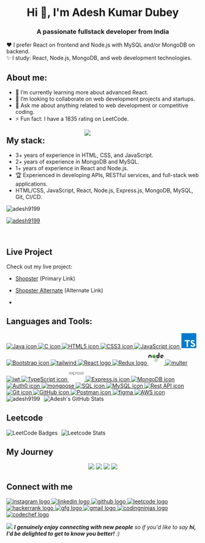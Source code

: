 <h1 align="center">Hi 👋, I'm Adesh Kumar Dubey</h1>
<h3 align="center">A passionate fullstack developer from India</h3>

❤️ I prefer React on frontend and Node.js with MySQL and/or MongoDB on backend.                  
✨ I study: React, Node.js, MongoDB, and web development technologies.

## About me:
- 🌱 I’m currently learning more about advanced React.
- 👯 I’m looking to collaborate on web development projects and startups.
- 💬 Ask me about anything related to web development or competitive coding.
- ⚡ Fun fact: I have a 1835 rating on LeetCode.

<img align="right" src="https://octodex.github.com/images/welcometocat.png" width="300">

## My stack:
- 3+ years of experience in HTML, CSS, and JavaScript.
- 2+ years of experience in MongoDB and MySQL.
- 1+ years of experience in React and Node.js.
- 🏆 Experienced in developing APIs, RESTful services, and full-stack web applications.
- HTML/CSS, JavaScript, React, Node.js, Express.js, MongoDB, MySQL, Git, CI/CD.

<p align="left"> <img src="https://komarev.com/ghpvc/?username=adesh9199&label=Profile%20views&color=0e75b6&style=flat" alt="adesh9199" /> </p>

<p align="left"> <a href="https://github.com/ryo-ma/github-profile-trophy"><img src="https://github-profile-trophy.vercel.app/?username=adesh9199" alt="adesh9199" /></a> </p>

<p align="left"> <a href="https://twitter.com/" target="blank"><img src="https://img.shields.io/twitter/follow/?logo=twitter&style=for-the-badge" alt="" /></a> </p>

## Live Project

Check out my live project:

- [Shopster](https://shopsteradesh.vercel.app/) (Primary Link)
- [Shopster Alternate](https://shopster-8cya.onrender.com) (Alternate Link)

- 
## Languages and Tools:
<div align="left">
   <a href="#java">
     <img src="https://techstack-generator.vercel.app/java-icon.svg" alt="Java icon" width="65" height="65" />
   </a>
   <a href="#c">
     <img src="https://cdn.jsdelivr.net/gh/devicons/devicon/icons/c/c-original.svg" alt="C icon" width="65" height="65" />
   </a>
   <a href="#html5">
     <img src="https://cdn.jsdelivr.net/gh/devicons/devicon/icons/html5/html5-original.svg" alt="HTML5 icon" width="65" height="65" />
   </a>
   <a href="#css3">
     <img src="https://cdn.jsdelivr.net/gh/devicons/devicon/icons/css3/css3-original.svg" alt="CSS3 icon" width="65" height="65" />
   </a>
   <a href="#javascript">
     <img src="https://techstack-generator.vercel.app/js-icon.svg" alt="JavaScript icon" width="65" height="65" />
   </a>
     <a href="https://www.typescriptlang.org/" target="_blank" rel="noreferrer"> 
    <img src="https://raw.githubusercontent.com/devicons/devicon/master/icons/typescript/typescript-original.svg" alt="typescript" width="40" height="40"/> 
  </a> 
   <a href="#bootstrap">
     <img src="https://cdn.jsdelivr.net/gh/devicons/devicon/icons/bootstrap/bootstrap-plain-wordmark.svg" alt="Bootstrap icon" width="65" height="65" />
   </a>
  <a href="https://tailwindcss.com/" target="_blank" rel="noreferrer"> 
    <img src="https://www.vectorlogo.zone/logos/tailwindcss/tailwindcss-icon.svg" alt="tailwind" width="40" height="40"/> 
  </a> 
   <a href="#react">
     <img src="https://cdn.jsdelivr.net/gh/devicons/devicon/icons/react/react-original.svg" width="65" height="65" alt="React logo" />
   </a>
   <a href="#redux">
     <img src="https://cdn.jsdelivr.net/gh/devicons/devicon/icons/redux/redux-original.svg" width="65" height="65" alt="Redux logo" />
   </a>
  <!-- Node.js -->
  <a href="https://nodejs.org" target="_blank" rel="noreferrer"> 
    <img src="https://raw.githubusercontent.com/devicons/devicon/master/icons/nodejs/nodejs-original-wordmark.svg" alt="nodejs" width="40" height="40"/> 
  </a> 
  <!-- Multer -->
  <a href="https://www.npmjs.com/package/multer" target="_blank" rel="noreferrer"> 
    <img src="https://avatars.githubusercontent.com/u/6078720?s=200&v=4" alt="multer" width="40" height="40"/> 
  </a>
  <!-- JWT -->
  <a href="https://jwt.io/" target="_blank" rel="noreferrer"> 
    <img src="https://jwt.io/img/pic_logo.svg" alt="jwt" width="40" height="40"/> 
  </a>
   <a href="#typescript">
     <img src="https://techstack-generator.vercel.app/ts-icon.svg" alt="TypeScript icon" width="65" height="65" />
   </a>
   <a href="https://ejs.co/" target="_blank" rel="noreferrer">
  <img src="https://raw.githubusercontent.com/devicons/devicon/master/icons/express/express-original-wordmark.svg" alt="ejs" width="40" height="40"/>
</a>

   <a href="#express">
     <img src="https://cdn.jsdelivr.net/gh/devicons/devicon/icons/express/express-original.svg" alt="Express.js icon" width="65" height="65" />
   </a>
   <a href="#mongodb">
     <img src="https://cdn.jsdelivr.net/gh/devicons/devicon/icons/mongodb/mongodb-original.svg" alt="MongoDB icon" width="65" height="65" />
   </a>
   
   <a href="#auth0">
     <img src="https://cdn.auth0.com/styleguide/latest/lib/logos/img/badge.svg" alt="Auth0 icon" width="65" height="65" />
   </a>
  <!-- Mongoose -->
  <a href="https://mongoosejs.com/" target="_blank" rel="noreferrer"> 
    <img src="https://avatars.githubusercontent.com/u/7552965?s=200&v=4" alt="mongoose" width="40" height="40"/> 
  </a>
   <a href="#sql">
     <img src="https://techstack-generator.vercel.app/sql-icon.svg" alt="SQL icon" width="65" height="65" />
   </a>
   <a href="#mysql">
     <img src="https://cdn.jsdelivr.net/gh/devicons/devicon/icons/mysql/mysql-original.svg" alt="MySQL icon" width="65" height="65" />
   </a>
   <a href="#restapi">
     <img src="https://techstack-generator.vercel.app/restapi-icon.svg" alt="Rest API icon" width="65" height="65" />
   </a>
   <a href="#git">
     <img src="https://cdn.jsdelivr.net/gh/devicons/devicon/icons/git/git-original.svg" alt="Git icon" width="65" height="65" />
   </a>
   <a href="#github">
     <img src="https://techstack-generator.vercel.app/github-icon.svg" alt="GitHub icon" width="65" height="65" />
   </a>
   <a href="#postman">
     <img src="https://www.vectorlogo.zone/logos/getpostman/getpostman-icon.svg" alt="Postman icon" width="65" height="65" />
   </a>
   <!-- Figma -->
  <a href="https://www.figma.com/" target="_blank" rel="noreferrer"> 
    <img src="https://avatars.githubusercontent.com/u/5155369?s=200&v=4" alt="figma" width="40" height="40"/> 
  </a>
   <a href="#aws">
     <img src="https://techstack-generator.vercel.app/aws-icon.svg" alt="AWS icon" width="65" height="65" />
   </a>
</div>






<div style="display: flex; align-items: center;">
  <img src="https://github-readme-streak-stats.herokuapp.com/?user=adesh9199&" alt="adesh9199" style="margin-right: 10px;"/>
  <img src="https://github-readme-stats.vercel.app/api?username=adesh9199&show_icons=true&theme=default" alt="Adesh's GitHub Stats"/>
</div>

## Leetcode
<div style="display: flex; align-items: center;">
  <img src="https://leetcode-badge-showcase.vercel.app/api?username=adeshkumardubey889&animated=true" alt="LeetCode Badges" style="margin-right: 10px;"/>
  <img src="https://leetcard.jacoblin.cool/adeshkumardubey889?ext=contest&theme=lapor" alt="Leetcode Stats"/>
</div>


## My Journey
<div align="center">
  <img width="440px" src="https://github-readme-stats.vercel.app/api?username=adesh9199&show_icons=true&theme=dracula">
  <img width="385px" src="https://github-readme-stats.vercel.app/api/top-langs/?username=adesh9199&layout=compact&theme=dracula" />
  <img width="440px" src="https://github-readme-activity-graph.vercel.app/graph?username=adesh9199&theme=dracula">
  <img width="385px" src="https://github-readme-streak-stats.herokuapp.com/?user=adesh9199&theme=dracula" />
</div>



## Connect with me

<div align="left">
  <a href="https://www.instagram.com/adesh_bhardwaj1/" target="_blank">
    <img src="https://img.shields.io/static/v1?message=Instagram&logo=instagram&label=&color=E4405F&logoColor=white&labelColor=&style=for-the-badge" height="35" alt="instagram logo" />
  </a>
  <a href="https://www.linkedin.com/in/adesh-kumar-dubey-427073227/" target="_blank">
    <img src="https://img.shields.io/static/v1?message=LinkedIn&logo=linkedin&label=&color=0077B5&logoColor=white&labelColor=&style=for-the-badge" height="35" alt="linkedin logo" />
  </a>
  <a href="https://github.com/adesh9199" target="_blank">
    <img src="https://img.shields.io/static/v1?message=Github&logo=github&label=&color=181717&logoColor=white&labelColor=&style=for-the-badge" height="35" alt="github logo" />
  </a>
  <a href="https://leetcode.com/u/adeshkumardubey889/" target="_blank">
    <img src="https://img.shields.io/static/v1?message=LeetCode&logo=leetcode&label=&color=F9DC5C&logoColor=black&labelColor=&style=for-the-badge" height="35" alt="leetcode logo" />
  </a>
  <a href="https://www.hackerrank.com/profile/adeshkumardubey1" target="_blank">
    <img src="https://img.shields.io/static/v1?message=HackerRank&logo=hackerrank&label=&color=2EC866&logoColor=white&labelColor=&style=for-the-badge" height="35" alt="hackerrank logo" />
  </a>
  <a href="https://www.geeksforgeeks.org/user/adeshkumar0001/" target="_blank">
    <img src="https://img.shields.io/static/v1?message=GeeksforGeeks&logo=geeksforgeeks&label=&color=4CAF50&logoColor=white&labelColor=&style=for-the-badge" height="35" alt="gfg logo" />
  </a>
  <a href="mailto:adeshkumar889@gmail.com" target="_blank">
    <img src="https://img.shields.io/static/v1?message=Gmail&logo=gmail&label=&color=D14836&logoColor=white&labelColor=&style=for-the-badge" height="35" alt="gmail logo" />
  </a>
  <a href="https://www.naukri.com/code360/profile/Adesh_Ninja" target="_blank">
    <img src="https://img.shields.io/static/v1?message=CodingNinjas&logo=codingninjas&label=&color=F56B02&logoColor=white&labelColor=&style=for-the-badge" height="35" alt="codingninjas logo" />
  </a>
  <a href="https://www.codechef.com/users/adesh_1" target="_blank">
    <img src="https://img.shields.io/static/v1?message=CodeChef&logo=codechef&label=&color=5B4638&logoColor=white&labelColor=&style=for-the-badge" height="35" alt="codechef logo" />
  </a>
</div>

<img src="https://media.giphy.com/media/LnQjpWaON8nhr21vNW/giphy.gif" width="60"> <em><b>I genuinely enjoy connecting with new people</b> so if you'd like to say <b>hi, I'd be delighted to get to know you better!</b> :)</em>
